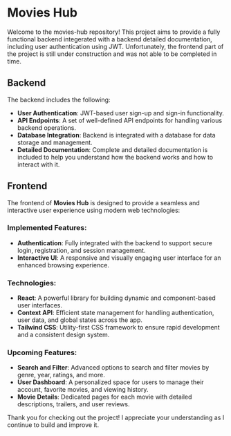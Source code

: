 # Movies Hub

Welcome to the movies-hub repository! This project aims to provide a fully functional backend integerated with a backend detailed documentation, including user authentication using JWT. Unfortunately, the frontend part of the project is still under construction and was not able to be completed in time.

## Backend

The backend includes the following:

- **User Authentication**: JWT-based user sign-up and sign-in functionality.
- **API Endpoints**: A set of well-defined API endpoints for handling various backend operations.
- **Database Integration**: Backend is integrated with a database for data storage and management.
- **Detailed Documentation**: Complete and detailed documentation is included to help you understand how the backend works and how to interact with it.


## Frontend 

The frontend of **Movies Hub** is designed to provide a seamless and interactive user experience using modern web technologies:

### Implemented Features:
- **Authentication**: Fully integrated with the backend to support secure login, registration, and session management.
- **Interactive UI**: A responsive and visually engaging user interface for an enhanced browsing experience.

### Technologies:
- **React**: A powerful library for building dynamic and component-based user interfaces.
- **Context API**: Efficient state management for handling authentication, user data, and global states across the app.
- **Tailwind CSS**: Utility-first CSS framework to ensure rapid development and a consistent design system.

### Upcoming Features:
- **Search and Filter**: Advanced options to search and filter movies by genre, year, ratings, and more.
- **User Dashboard**: A personalized space for users to manage their account, favorite movies, and viewing history.
- **Movie Details**: Dedicated pages for each movie with detailed descriptions, trailers, and user reviews.


Thank you for checking out the project! I appreciate your understanding as I continue to build and improve it.
